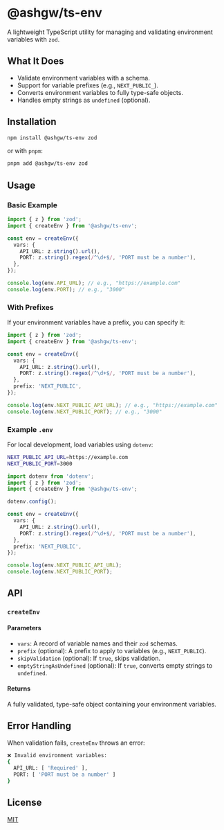 # @ashgw/ts-env

A lightweight TypeScript utility for managing and validating environment variables with `zod`.

## What It Does

- Validate environment variables with a schema.
- Support for variable prefixes (e.g., `NEXT_PUBLIC_`).
- Converts environment variables to fully type-safe objects.
- Handles empty strings as `undefined` (optional).

## Installation

```bash
npm install @ashgw/ts-env zod
```

or with `pnpm`:

```bash
pnpm add @ashgw/ts-env zod
```

## Usage

### Basic Example

```typescript
import { z } from 'zod';
import { createEnv } from '@ashgw/ts-env';

const env = createEnv({
  vars: {
    API_URL: z.string().url(),
    PORT: z.string().regex(/^\d+$/, 'PORT must be a number'),
  },
});

console.log(env.API_URL); // e.g., "https://example.com"
console.log(env.PORT); // e.g., "3000"
```

### With Prefixes

If your environment variables have a prefix, you can specify it:

```typescript
import { z } from 'zod';
import { createEnv } from '@ashgw/ts-env';

const env = createEnv({
  vars: {
    API_URL: z.string().url(),
    PORT: z.string().regex(/^\d+$/, 'PORT must be a number'),
  },
  prefix: 'NEXT_PUBLIC',
});

console.log(env.NEXT_PUBLIC_API_URL); // e.g., "https://example.com"
console.log(env.NEXT_PUBLIC_PORT); // e.g., "3000"
```

### Example `.env`

For local development, load variables using `dotenv`:

```bash
NEXT_PUBLIC_API_URL=https://example.com
NEXT_PUBLIC_PORT=3000
```

```typescript
import dotenv from 'dotenv';
import { z } from 'zod';
import { createEnv } from '@ashgw/ts-env';

dotenv.config();

const env = createEnv({
  vars: {
    API_URL: z.string().url(),
    PORT: z.string().regex(/^\d+$/, 'PORT must be a number'),
  },
  prefix: 'NEXT_PUBLIC',
});

console.log(env.NEXT_PUBLIC_API_URL);
console.log(env.NEXT_PUBLIC_PORT);
```

## API

### `createEnv`

#### Parameters

- `vars`: A record of variable names and their `zod` schemas.
- `prefix` (optional): A prefix to apply to variables (e.g., `NEXT_PUBLIC`).
- `skipValidation` (optional): If `true`, skips validation.
- `emptyStringAsUndefined` (optional): If `true`, converts empty strings to `undefined`.

#### Returns

A fully validated, type-safe object containing your environment variables.

## Error Handling

When validation fails, `createEnv` throws an error:

```bash
❌ Invalid environment variables:
{
  API_URL: [ 'Required' ],
  PORT: [ 'PORT must be a number' ]
}
```

## License

[MIT](./LICENSE)

